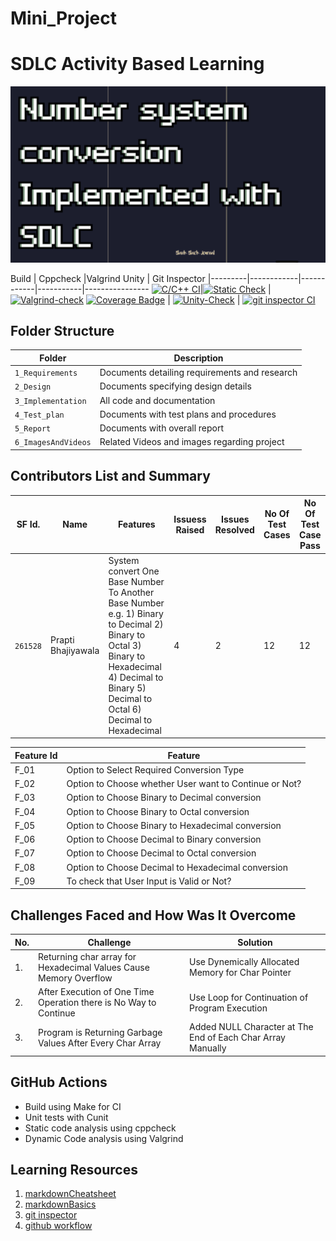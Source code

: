 # Mini_Project
# SDLC Activity Based Learning
![Banner](https://github.com/Prapti312/Mini_Project/blob/main/4_TestPlanAndOutput/banner.png)



Build | Cppcheck |Valgrind Unity | Git Inspector
|---------|------------|------------|-----------|----------------
[![C/C++ CI](https://github.com/Prapti312/Mini_Project/actions/workflows/c-cpp.yml/badge.svg)](https://github.com/Prapti312/Mini_Project/actions/workflows/c-cpp.yml)|[![Static Check](https://github.com/Prapti312/Mini_Project/actions/workflows/c-cppcheck.yml/badge.svg)](https://github.com/Prapti312/Mini_Project/actions/workflows/c-cppcheck.yml) | [![Valgrind-check](https://github.com/Prapti312/Mini_Project/actions/workflows/Dynamic-code-quality.yml/badge.svg)](https://github.com/Prapti312/Mini_Project/actions/workflows/Dynamic-code-quality.yml) [![Coverage Badge](https://img.shields.io/badge/coverage-100%25-blue)]()  | [![Unity-Check](https://github.com/Prapti312/Mini_Project/actions/workflows/unity.yml/badge.svg)](https://github.com/Prapti312/Mini_Project/actions/workflows/unity.yml) | [![git inspector CI](https://github.com/Prapti312/Mini_Project/actions/workflows/gitinspector.yml/badge.svg)](https://github.com/Prapti312/Mini_Project/actions/workflows/gitinspector.yml)

## Folder Structure
Folder             | Description
-------------------| -----------------------------------------
`1_Requirements`   | Documents detailing requirements and research
`2_Design`         | Documents specifying design details
`3_Implementation` | All code and documentation
`4_Test_plan`      | Documents with test plans and procedures
`5_Report`         | Documents with overall report
`6_ImagesAndVideos`| Related Videos and images regarding project


## Contributors List and Summary

SF Id. |  Name   |    Features    | Issuess Raised |Issues Resolved|No Of Test Cases|No Of Test Case Pass
-------|---------|----------------|----------------|---------------|-------------|--------------
`261528` | Prapti Bhajiyawala  | System convert One Base Number To Another Base Number e.g. 1) Binary to Decimal 2) Binary to Octal 3) Binary to Hexadecimal 4) Decimal to Binary 5) Decimal to Octal 6) Decimal to Hexadecimal| 4   | 2  |12  |12    
   
| Feature Id | Feature |
| -----------|---------|
|F_01| Option to Select Required Conversion Type |
|F_02| Option to Choose whether User want to Continue or Not? |
|F_03| Option to Choose Binary to Decimal conversion |
|F_04| Option to Choose Binary to Octal conversion |
|F_05| Option to Choose Binary to Hexadecimal conversion |
|F_06| Option to Choose Decimal to Binary conversion |
|F_07| Option to Choose Decimal to Octal conversion  |
|F_08| Option to Choose Decimal to Hexadecimal conversion  |
|F_09| To check that User Input is Valid or Not? |

## Challenges Faced and How Was It Overcome
| No. | Challenge | Solution
|-----|-----------|--------
|1. | Returning char array for Hexadecimal Values Cause Memory Overflow | Use Dynemically Allocated Memory for Char Pointer 
|2. | After Execution of One Time Operation there is No Way to Continue  | Use Loop for Continuation of Program Execution|
|3. | Program is Returning Garbage Values After Every Char Array | Added NULL Character at The End of Each Char Array Manually

## GitHub Actions
*  Build  using  Make  for  CI
*  Unit tests with Cunit
*  Static code analysis using cppcheck
*  Dynamic Code analysis using Valgrind



## Learning Resources
1. [markdownCheatsheet](https://github.com/adam-p/markdown-here/wiki/Markdown-Cheatsheet)
2. [markdownBasics](https://guides.github.com/features/mastering-markdown/)
3. [git inspector](https://github.com/ejwa/gitinspector.git)
4. [github workflow](https://docs.github.com/en/actions/learn-github-action)
